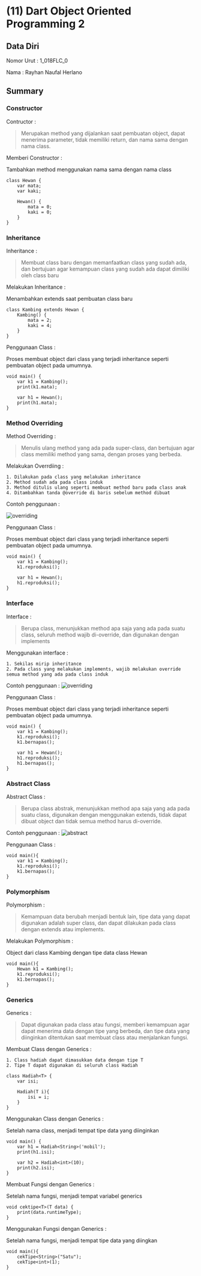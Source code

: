 # (11) Dart Object Oriented Programming 2


## Data Diri
Nomor Urut : 1_018FLC_0

Nama : Rayhan Naufal Herlano

## Summary 
### Constructor
Contructor :
>Merupakan method yang dijalankan saat pembuatan object, dapat menerima parameter, tidak memiliki return, dan nama sama dengan nama class.

Memberi Constructor :

Tambahkan method menggunakan nama sama dengan nama class
```
class Hewan {
    var mata;
    var kaki;

    Hewan() {
        mata = 0;
        kaki = 0;
    }
}
```

### Inheritance
Inheritance :
>Membuat class baru dengan memanfaatkan class yang sudah ada, dan bertujuan agar kemampuan class yang sudah ada dapat dimiliki oleh class baru

Melakukan Inheritance :

Menambahkan extends saat pembuatan class baru
```
class Kambing extends Hewan {
    Kambing() {
        mata = 2;
        kaki = 4;
    }
}
```
Penggunaan Class :

Proses membuat object dari class yang terjadi inheritance seperti pembuatan object pada umumnya.
```
void main() {
    var k1 = Kambing();
    print(k1.mata);

    var h1 = Hewan();
    print(h1.mata);
}
```

### Method Overriding
Method Overriding :
>Menulis ulang method yang ada pada super-class, dan bertujuan agar class memiliki method yang sama, dengan proses yang berbeda.

Melakukan Overrdiing :
```
1. Dilakukan pada class yang melakukan inheritance
2. Method sudah ada pada class induk
3. Method ditulis ulang seperti membuat method baru pada class anak
4. Ditambahkan tanda @override di baris sebelum method dibuat
```
Contoh penggunaan :

![overriding](Screenshot/Overriding.png)

Penggunaan Class :

Proses membuat object dari class yang terjadi inheritance seperti pembuatan object pada umumnya.
```
void main() {
    var k1 = Kambing();
    k1.reproduksi();

    var h1 = Hewan();
    h1.reproduksi();
}
```

### Interface
Interface :
>Berupa class, menunjukkan method apa saja yang ada pada suatu class, seluruh method wajib di-override, dan digunakan dengan implements

Menggunakan interface :
```
1. Sekilas mirip inheritance
2. Pada class yang melakukan implements, wajib melakukan override semua method yang ada pada class induk
```

Contoh penggunaan :
![overriding](Screenshot/Interface.png)

Penggunaan Class :

Proses membuat object dari class yang terjadi inheritance seperti pembuatan object pada umumnya.
```
void main() {
    var k1 = Kambing();
    k1.reproduksi();
    k1.bernapas();

    var h1 = Hewan();
    h1.reproduksi();
    h1.bernapas();
}
```

### Abstract Class
Abstract Class :
>Berupa class abstrak, menunjukkan method apa saja yang ada pada suatu class, digunakan dengan menggunakan extends, tidak dapat dibuat object dan tidak semua method harus di-override.

Contoh penggunaan :
![abstract](Screenshot/abstract%20class.png)

Penggunaan Class :

```
void main(){
    var k1 = Kambing();
    k1.reproduksi();
    k1.bernapas();
}
```

### Polymorphism
Polymorphism :
>Kemampuan data berubah menjadi bentuk lain, tipe data yang dapat digunakan adalah super class, dan dapat dilakukan pada class dengan extends atau implements.

Melakukan Polymorphism :

Object dari class Kambing dengan tipe data class Hewan
```
void main(){
    Hewan k1 = Kambing();
    k1.reproduksi();
    k1.bernapas();
}
```

### Generics
Generics : 
>Dapat digunakan pada class atau fungsi, memberi kemampuan agar dapat menerima data dengan tipe yang berbeda, dan tipe data yang diinginkan ditentukan saat membuat class atau menjalankan fungsi.

Membuat Class dengan Generics :
```
1. Class hadiah dapat dimasukkan data dengan tipe T
2. Tipe T dapat digunakan di seluruh class Hadiah
```
```
class Hadiah<T> {
    var isi;

    Hadiah(T i){
        isi = i;
    }
}
```
Menggunakan Class dengan Generics :

Setelah nama class, menjadi tempat tipe data yang diinginkan
```
void main() {
    var h1 = Hadiah<String>('mobil');
    print(h1.isi);

    var h2 = Hadiah<int>(10);
    print(h2.isi);
}
```
Membuat Fungsi dengan Generics :

Setelah nama fungsi, menjadi tempat variabel generics
```
void cektipe<T>(T data) {
    print(data.runtimeType);
}
```
Menggunakan Fungsi dengan Generics :

Setelah nama fungsi, menjadi tempat tipe data yang diingkan
```
void main(){
    cekTipe<String>("Satu");
    cekTipe<int>(1);
}
```